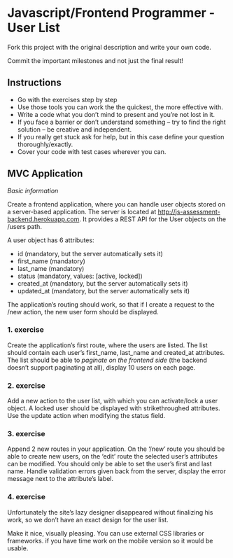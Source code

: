 Javascript/Frontend Programmer - User List
==========================================

Fork this project with the original description and write your own code.

Commit the important milestones and not just the final result!

## Instructions

* Go with the exercises step by step
* Use those tools you can work the the quickest, the more effective with.
* Write a code what you don’t mind to present and you’re not lost in it.
* If you face a barrier or don’t understand something – try to find the right
	solution – be creative and independent.
* If you really get stuck ask for help, but in this case define your question
	thoroughly/exactly.
* Cover your code with test cases wherever you can.

## MVC Application

*Basic information*

Create a frontend application, where you can handle user objects stored on a
server-based application. The server is located at http://js-assessment-backend.herokuapp.com.
It provides a REST API for the User objects on the /users path.

A user object has 6 attributes:

* id (mandatory, but the server automatically sets it)
* first_name (mandatory)
* last_name (mandatory)
* status (mandatory, values: [active, locked])
* created_at (mandatory, but the server automatically sets it)
* updated_at (mandatory, but the server automatically sets it)

The application’s routing should work, so that if I create a request to the
/new action, the new user form should be displayed.

### 1. exercise
Create the application’s first route, where the users are listed. The list
should contain each user’s first_name, last_name and created_at attributes.
The list should be able to *paginate on the frontend side*
(the backend doesn’t support paginating at all), display 10 users on each page.

### 2. exercise
Add a new action to the user list, with which you can activate/lock a user
object. A locked user should be displayed with strikethroughed attributes.
Use the update action when modifying the status field.

### 3. exercise
Append 2 new routes in your application. On the ‘/new’ route you should be able
to create new users, on the ‘edit’ route the selected user’s attributes can be
modified. You should only be able to set the user’s first and last name.
Handle validation errors given back from the server, display the error message
next to the attribute’s label.

### 4. exercise
Unfortunately the site’s lazy designer disappeared without finalizing his work,
so we don’t have an exact design for the user list.

Make it nice, visually pleasing. You can use external CSS libraries or
frameworks. if you have time work on the mobile version so it would be usable.
